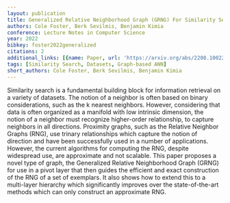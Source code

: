 ```yaml
---
layout: publication
title: Generalized Relative Neighborhood Graph (GRNG) For Similarity Search
authors: Cole Foster, Berk Sevilmis, Benjamin Kimia
conference: Lecture Notes in Computer Science
year: 2022
bibkey: foster2022generalized
citations: 2
additional_links: [{name: Paper, url: 'https://arxiv.org/abs/2208.10022'}]
tags: [Similarity Search, Datasets, Graph-based ANN]
short_authors: Cole Foster, Berk Sevilmis, Benjamin Kimia
---
```

Similarity search is a fundamental building block for information retrieval
on a variety of datasets. The notion of a neighbor is often based on binary
considerations, such as the k nearest neighbors. However, considering that data
is often organized as a manifold with low intrinsic dimension, the notion of a
neighbor must recognize higher-order relationship, to capture neighbors in all
directions. Proximity graphs, such as the Relative Neighbor Graphs (RNG), use
trinary relationships which capture the notion of direction and have been
successfully used in a number of applications. However, the current algorithms
for computing the RNG, despite widespread use, are approximate and not
scalable. This paper proposes a novel type of graph, the Generalized Relative
Neighborhood Graph (GRNG) for use in a pivot layer that then guides the
efficient and exact construction of the RNG of a set of exemplars. It also
shows how to extend this to a multi-layer hierarchy which significantly
improves over the state-of-the-art methods which can only construct an
approximate RNG.